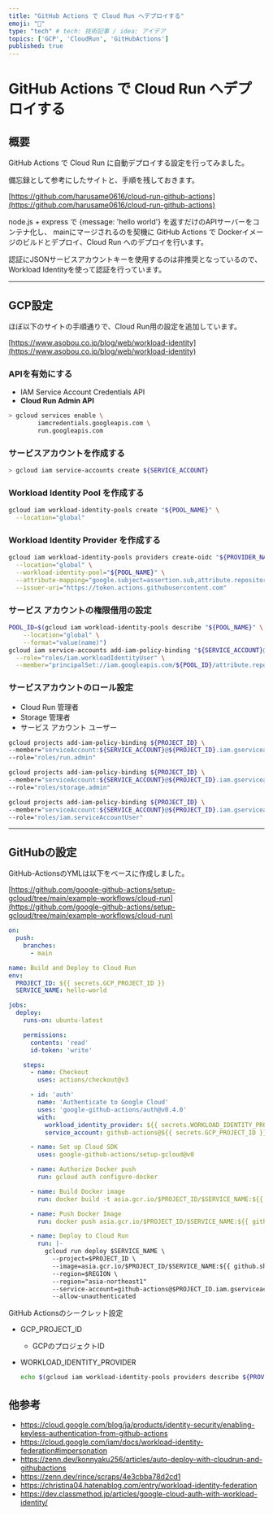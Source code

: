 ```yaml
---
title: "GitHub Actions で Cloud Run へデプロイする"
emoji: "🤖"
type: "tech" # tech: 技術記事 / idea: アイデア
topics: ['GCP', 'CloudRun', 'GitHubActions']
published: true
---
```


# GitHub Actions で Cloud Run へデプロイする

## 概要

GitHub Actions で Cloud Run に自動デプロイする設定を行ってみました。

備忘録として参考にしたサイトと、手順を残しておきます。

[https://github.com/harusame0616/cloud-run-github-actions](https://github.com/harusame0616/cloud-run-github-actions)

node.js + express で {message: 'hello world'} を返すだけのAPIサーバーをコンテナ化し、
mainにマージされるのを契機に GitHub Actions で Dockerイメージのビルドとデプロイ、Cloud Run へのデプロイを行います。

認証にJSONサービスアカウントキーを使用するのは非推奨となっているので、Workload Identityを使って認証を行っています。

--- 

## GCP設定

ほぼ以下のサイトの手順通りで、Cloud Run用の設定を追加しています。

[https://www.asobou.co.jp/blog/web/workload-identity](https://www.asobou.co.jp/blog/web/workload-identity)

### APIを有効にする

- IAM Service Account Credentials API
- ****Cloud Run Admin API****

```bash
> gcloud services enable \
		iamcredentials.googleapis.com \
		run.googleapis.com
```

### サービスアカウントを作成する

```bash
> gcloud iam service-accounts create ${SERVICE_ACCOUNT}
```

### Workload Identity Pool を作成する

```bash
gcloud iam workload-identity-pools create "${POOL_NAME}" \
  --location="global" 
```

### Workload Identity Provider を作成する

```bash
gcloud iam workload-identity-pools providers create-oidc "${PROVIDER_NAME}" \
  --location="global" \
  --workload-identity-pool="${POOL_NAME}" \
  --attribute-mapping="google.subject=assertion.sub,attribute.repository=assertion.repository,attribute.actor=assertion.actor,attribute.aud=assertion.aud" \
  --issuer-uri="https://token.actions.githubusercontent.com"
```

### サービス アカウントの権限借用の設定

```bash
POOL_ID=$(gcloud iam workload-identity-pools describe "${POOL_NAME}" \
    --location="global" \
    --format="value(name)")
gcloud iam service-accounts add-iam-policy-binding "${SERVICE_ACCOUNT}@${PROJECT_ID}.iam.gserviceaccount.com" \
  --role="roles/iam.workloadIdentityUser" \
  --member="principalSet://iam.googleapis.com/${POOL_ID}/attribute.repository/${GITHUB_REPO}" 
```

### サービスアカウントのロール設定

- Cloud Run 管理者
- Storage 管理者
- サービス アカウント ユーザー

```bash
gcloud projects add-iam-policy-binding ${PROJECT_ID} \
--member="serviceAccount:${SERVICE_ACCOUNT}@${PROJECT_ID}.iam.gserviceaccount.com" \
--role="roles/run.admin"

gcloud projects add-iam-policy-binding ${PROJECT_ID} \
--member="serviceAccount:${SERVICE_ACCOUNT}@${PROJECT_ID}.iam.gserviceaccount.com" \
--role="roles/storage.admin"

gcloud projects add-iam-policy-binding ${PROJECT_ID} \
--member="serviceAccount:${SERVICE_ACCOUNT}@${PROJECT_ID}.iam.gserviceaccount.com" \
--role="roles/iam.serviceAccountUser"
```

--- 

## GitHubの設定

GitHub-ActionsのYMLは以下をベースに作成しました。

[https://github.com/google-github-actions/setup-gcloud/tree/main/example-workflows/cloud-run](https://github.com/google-github-actions/setup-gcloud/tree/main/example-workflows/cloud-run)

```yaml
on:
  push:
    branches:
      - main

name: Build and Deploy to Cloud Run
env:
  PROJECT_ID: ${{ secrets.GCP_PROJECT_ID }}
  SERVICE_NAME: hello-world

jobs:
  deploy:
    runs-on: ubuntu-latest

    permissions:
      contents: 'read'
      id-token: 'write'

    steps:
      - name: Checkout
        uses: actions/checkout@v3

      - id: 'auth'
        name: 'Authenticate to Google Cloud'
        uses: 'google-github-actions/auth@v0.4.0'
        with:
          workload_identity_provider: ${{ secrets.WORKLOAD_IDENTITY_PROVIDER }}
          service_account: github-actions@${{ secrets.GCP_PROJECT_ID }}.iam.gserviceaccount.com

      - name: Set up Cloud SDK
        uses: google-github-actions/setup-gcloud@v0

      - name: Authorize Docker push
        run: gcloud auth configure-docker

      - name: Build Docker image
        run: docker build -t asia.gcr.io/$PROJECT_ID/$SERVICE_NAME:${{ github.sha }} .

      - name: Push Docker Image
        run: docker push asia.gcr.io/$PROJECT_ID/$SERVICE_NAME:${{ github.sha }}

      - name: Deploy to Cloud Run
        run: |-
          gcloud run deploy $SERVICE_NAME \
            --project=$PROJECT_ID \
            --image=asia.gcr.io/$PROJECT_ID/$SERVICE_NAME:${{ github.sha }} \
            --region=$REGION \
            --region="asia-northeast1"
            --service-account=github-actions@$PROJECT_ID.iam.gserviceaccount.com \
            --allow-unauthenticated
```

GitHub Actionsのシークレット設定

- GCP_PROJECT_ID
    - GCPのプロジェクトID
- WORKLOAD_IDENTITY_PROVIDER
    
    ```bash
    echo $(gcloud iam workload-identity-pools providers describe ${PROVIDER_NAME} --location=global --workload-identity-pool=${POOL_NAME} --format="value(name)")
    ```


## 他参考

- https://cloud.google.com/blog/ja/products/identity-security/enabling-keyless-authentication-from-github-actions
- https://cloud.google.com/iam/docs/workload-identity-federation#impersonation
- https://zenn.dev/konnyaku256/articles/auto-deploy-with-cloudrun-and-githubactions
- https://zenn.dev/rince/scraps/4e3cbba78d2cd1
- https://christina04.hatenablog.com/entry/workload-identity-federation
- https://dev.classmethod.jp/articles/google-cloud-auth-with-workload-identity/